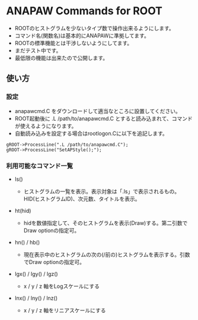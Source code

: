# ANAPAW Commands for ROOT
- ROOTのヒストグラムを少ないタイプ数で操作出来るようにします。
- コマンド名(関数名)は基本的にANAPAWに準拠してます。
- ROOTの標準機能とは干渉しないようにしてます。
- まだテスト中です。
- 最低限の機能は出来たので公開します。
## 使い方
### 設定
- anapawcmd.C をダウンロードして適当なところに設置してください。
- ROOT起動後に .L /path/to/anapawcmd.C とすると読み込まれて、コマンドが使えるようになります。
- 自動読み込みを設定する場合はrootlogon.Cに以下を追記します。
```
gROOT->ProcessLine(".L /path/to/anapawcmd.C");
gROOT->ProcessLine("SetAPStyle();");
```
### 利用可能なコマンド一覧 
- ls()
  - ヒストグラムの一覧を表示。表示対象は「.ls」で表示されるもの。HID(ヒストグラムID)、次元数、タイトルを表示。

- ht(hid)
  - hidを数値指定して、そのヒストグラムを表示(Draw)する。第二引数でDraw optionの指定可。

- hn() / hb()
  - 現在表示中のヒストグラムの次の(/前の)ヒストグラムを表示する。引数でDraw optionの指定可。

- lgx() / lgy() / lgz()
  - x / y / z 軸をLogスケールにする

- lnx() / lny() / lnz()
  - x / y / z 軸をリニアスケールにする
